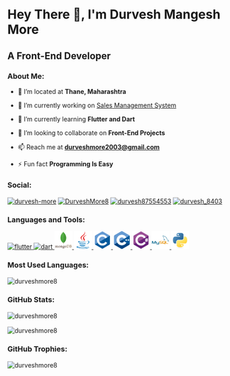 <h1 align="left">Hey There 👋, I'm Durvesh Mangesh More</h1>
<h2 align="left">A Front-End Developer</h2>

<h3 align="left">About Me:</h3>

- 📍 I’m located at **Thane, Maharashtra**

- 🔭 I’m currently working on [Sales Management System](https://github.com/DurveshMore8/Sales-Management-System)

- 🌱 I’m currently learning **Flutter and Dart**

- 👯 I’m looking to collaborate on **Front-End Projects**

- 📫 Reach me at **durveshmore2003@gmail.com**

- ⚡ Fun fact **Programming Is Easy**

<h3 align="left">Social:</h3>
<p align="left">
<a href="https://stackoverflow.com/users/20864932/durvesh-more" target="blank"><img align="center" src="https://raw.githubusercontent.com/rahuldkjain/github-profile-readme-generator/master/src/images/icons/Social/stack-overflow.svg" alt="durvesh-more" height="30" width="40" /></a>
<a href="https://github.com/DurveshMore8" target="blank"><img align="center" src="https://raw.githubusercontent.com/rahuldkjain/github-profile-readme-generator/master/src/images/icons/Social/github.svg" alt="DurveshMore8" height="30" width="40" /></a>
<a href="https://twitter.com/durvesh87554553" target="blank"><img align="center" src="https://raw.githubusercontent.com/rahuldkjain/github-profile-readme-generator/master/src/images/icons/Social/twitter.svg" alt="durvesh87554553" height="30" width="40" /></a>
<a href="https://instagram.com/durvesh_8403" target="blank"><img align="center" src="https://raw.githubusercontent.com/rahuldkjain/github-profile-readme-generator/master/src/images/icons/Social/instagram.svg" alt="durvesh_8403" height="30" width="40" /></a>
</p>

<h3 align="left">Languages and Tools:</h3>
<p align="left"> 
  <a href="https://flutter.dev" target="_blank" rel="noreferrer"> <img src="https://www.vectorlogo.zone/logos/flutterio/flutterio-icon.svg" alt="flutter" width="40" height="40"/> </a> 
  <a href="https://dart.dev" target="_blank" rel="noreferrer"> <img src="https://www.vectorlogo.zone/logos/dartlang/dartlang-icon.svg" alt="dart" width="40" height="40"/> </a> 
  <a href="https://www.mongodb.com/" target="_blank" rel="noreferrer"> <img src="https://raw.githubusercontent.com/devicons/devicon/master/icons/mongodb/mongodb-original-wordmark.svg" alt="mongodb" width="40" height="40"/> </a> 
  <a href="https://www.java.com" target="_blank" rel="noreferrer"> <img src="https://raw.githubusercontent.com/devicons/devicon/master/icons/java/java-original.svg" alt="java" width="40" height="40"/> </a> 
  <a href="https://www.cprogramming.com/" target="_blank" rel="noreferrer"> <img src="https://raw.githubusercontent.com/devicons/devicon/master/icons/c/c-original.svg" alt="c" width="40" height="40"/> </a> 
  <a href="https://www.w3schools.com/cpp/" target="_blank" rel="noreferrer"> <img src="https://raw.githubusercontent.com/devicons/devicon/master/icons/cplusplus/cplusplus-original.svg" alt="cplusplus" width="40" height="40"/> </a> 
  <a href="https://www.w3schools.com/cs/" target="_blank" rel="noreferrer"> <img src="https://raw.githubusercontent.com/devicons/devicon/master/icons/csharp/csharp-original.svg" alt="csharp" width="40" height="40"/> </a> 
  <a href="https://www.mysql.com/" target="_blank" rel="noreferrer"> <img src="https://raw.githubusercontent.com/devicons/devicon/master/icons/mysql/mysql-original-wordmark.svg" alt="mysql" width="40" height="40"/> </a> 
  <a href="https://www.python.org" target="_blank" rel="noreferrer"> <img src="https://raw.githubusercontent.com/devicons/devicon/master/icons/python/python-original.svg" alt="python" width="40" height="40"/> </a> </p>

<h3 align="left">Most Used Languages:</h3>
<p><img align="center" src="https://github-readme-stats.vercel.app/api/top-langs?username=durveshmore8&show_icons=true&locale=en&layout=compact&theme=dark" alt="durveshmore8" /></p>

<h3 align="left">GitHub Stats:</h3>
<p><img align="center" src="https://github-readme-stats.vercel.app/api?username=durveshmore8&show_icons=true&locale=en&theme=dark" alt="durveshmore8" /></p>

<p><img align="center" src="https://github-readme-streak-stats.herokuapp.com/?user=durveshmore8&theme=dark" alt="durveshmore8" /></p>

<h3 align="left">GitHub Trophies:</h3>
<p><img align="center" src="https://github-profile-trophy.vercel.app/?username=durveshmore8&theme=radical&no-frame=false&no-bg=true&margin-w=4" alt="durveshmore8" /></p>

